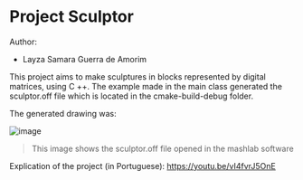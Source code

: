 # Project Sculptor

Author: 
* Layza Samara Guerra de Amorim

This project aims to make sculptures in blocks represented by digital matrices, using C ++.
The example made in the main class generated the sculptor.off file which is located in the cmake-build-debug folder.

The generated drawing was:

![image](https://user-images.githubusercontent.com/30451283/126746531-59e54a07-4126-4fa8-9f82-6b5fa02d378c.png)

> This image shows the sculptor.off file opened in the mashlab software


Explication of the project (in Portuguese):
https://youtu.be/vI4fvrJ5OnE
